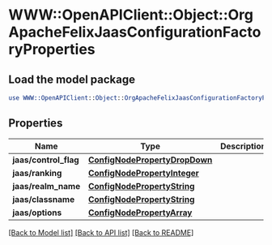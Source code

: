 # WWW::OpenAPIClient::Object::OrgApacheFelixJaasConfigurationFactoryProperties

## Load the model package
```perl
use WWW::OpenAPIClient::Object::OrgApacheFelixJaasConfigurationFactoryProperties;
```

## Properties
Name | Type | Description | Notes
------------ | ------------- | ------------- | -------------
**jaas/control_flag** | [**ConfigNodePropertyDropDown**](ConfigNodePropertyDropDown.md) |  | [optional] 
**jaas/ranking** | [**ConfigNodePropertyInteger**](ConfigNodePropertyInteger.md) |  | [optional] 
**jaas/realm_name** | [**ConfigNodePropertyString**](ConfigNodePropertyString.md) |  | [optional] 
**jaas/classname** | [**ConfigNodePropertyString**](ConfigNodePropertyString.md) |  | [optional] 
**jaas/options** | [**ConfigNodePropertyArray**](ConfigNodePropertyArray.md) |  | [optional] 

[[Back to Model list]](../README.md#documentation-for-models) [[Back to API list]](../README.md#documentation-for-api-endpoints) [[Back to README]](../README.md)


